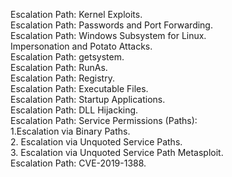Escalation Path: Kernel Exploits.
<br/>
Escalation Path: Passwords and Port Forwarding.
<br/>
Escalation Path: Windows Subsystem for Linux.
<br/>
Impersonation and Potato Attacks.
<br/>
Escalation Path: getsystem.
<br/>
Escalation Path: RunAs.
<br/>
Escalation Path: Registry.
<br/>
Escalation Path: Executable Files.
<br/>
Escalation Path: Startup Applications.
<br/>
Escalation Path: DLL Hijacking.
<br/>
Escalation Path: Service Permissions (Paths):
<br/>
1.Escalation via Binary Paths.
<br/>
2. Escalation via Unquoted Service Paths.
<br/>
3. Escalation via Unquoted Service Path Metasploit.
<br/>
Escalation Path: CVE-2019-1388.

